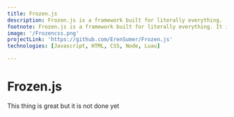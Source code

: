 ```yaml
---
title: Frozen.js
description: Frozen.js is a framework built for literally everything.
footnote: Frozen.js is a framework built for literally everything. It is easy to use and set up, as well as being suitable for every sector from AI to full-stack development thanks to its powerful javascript API. It is still being developed.
image: '/Frozencss.png'
projectLink: 'https://github.com/ErenSumer/Frozen.js'
technologies: [Javascript, HTML, CSS, Node, Luau]

---
```

# Frozen.js
This thing is great but it is not done yet
